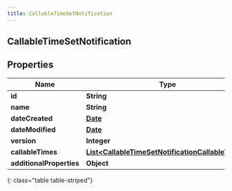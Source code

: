 ```yaml
---
title: CallableTimeSetNotification
---
```

## CallableTimeSetNotification


## Properties

| Name | Type | Description | Notes |
| ------------ | ------------- | ------------- | ------------- |
| **id** | **String** |  |  [optional] |
| **name** | **String** |  |  [optional] |
| **dateCreated** | [**Date**](Date.html) |  |  [optional] |
| **dateModified** | [**Date**](Date.html) |  |  [optional] |
| **version** | **Integer** |  |  [optional] |
| **callableTimes** | [**List&lt;CallableTimeSetNotificationCallableTimes&gt;**](CallableTimeSetNotificationCallableTimes.html) |  |  [optional] |
| **additionalProperties** | **Object** |  |  [optional] |
{: class="table table-striped"}



